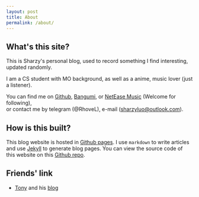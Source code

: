 ```yaml
---
layout: post
title: About
permalink: /about/
---
```


## What's this site?

This is Sharzy's personal blog, used to record something I find interesting, updated randomly. 

I am a CS student with MO background, as well as a anime, music lover (just a listener). 

You can find me on [Github](https://github.com/SharzyL), [Bangumi](https://bangumi.tv/user/430803),
or [NetEase Music](https://music.163.com/#/user/home?id=91540849) (Welcome for following),   
or contact me by telegram (@RhoveL), e-mail (sharzyluo@outlook.com).


## How is this built?
This blog website is hosted in [Github pages](https://pages.github.com). 
I use `markdown` to write articles and use [Jekyll](https://jekyllrb.com) to generate blog pages. 
You can view the source code of this website on
 this [Github repo](https://github.com/SharzyL/SharzyL.github.io). 

## Friends' link

- [Tony](https://github.com/fengtony686) and his [blog](https://fengtony686.github.io/about/)